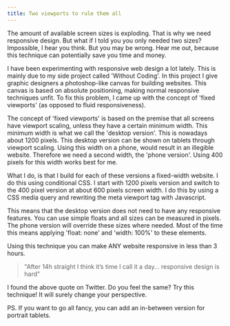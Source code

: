 ```yaml
---
title: Two viewports to rule them all
---
```



The amount of available screen sizes is exploding. That is why we need responsive design. But what if I told you you only needed two sizes? Impossible, I hear you think. But you may be wrong. Hear me out, because this technique can potentially save you time and money.&nbsp;

I have been experimenting with responsive web design a lot lately. This is mainly due to my side project called 'Without Coding'. In this project I give graphic designers a photoshop-like canvas for building websites. This canvas is based on absolute positioning, making normal responsive techniques unfit. To fix this problem, I came up with the concept of 'fixed viewports' (as opposed to fluid responsiveness).

The concept of 'fixed viewports' is based on the premise that all screens have viewport scaling, unless they have a certain minimum width. This minimum width is what we call the 'desktop version'. This is nowadays about 1200 pixels. This desktop version can be shown on tablets through viewport scaling. Using this width on a phone, would result in an illegible website. Therefore we need a second width, the 'phone version'. Using 400 pixels for this width works best for me.

What I do, is that I build for each of these versions a&nbsp;fixed-width website. I do this using conditional CSS. I start with 1200 pixels version and switch to the 400 pixel version at about 600 pixels screen width. I do this by using a CSS media query and rewriting the meta viewport tag with Javascript.&nbsp;

This means that the desktop version does not need to have any responsive features. You can use simple floats and all sizes can be measured in pixels. The phone version&nbsp;will override these sizes where needed. Most of the time this means applying 'float: none' and 'width: 100%' to these elements.&nbsp;

Using this technique&nbsp;you can make ANY website responsive in less than 3 hours.

> "After 14h straight I think it’s time I call it a day… responsive design is hard"

I found the above quote on Twitter. Do you feel the same? Try this technique! It will surely change your perspective.

PS.&nbsp;If you want to go all fancy, you can add an in-between version for portrait tablets.